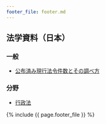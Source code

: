 ```yaml
---
footer_file: footer.md
---
```



## 法学資料（日本）

### 一般

- [公布済み現行法令件数とその調べ方](general/primary-and-secondary-legislation)

### 分野

- [行政法](administrative-law)


{% include {{ page.footer_file }}  %}
